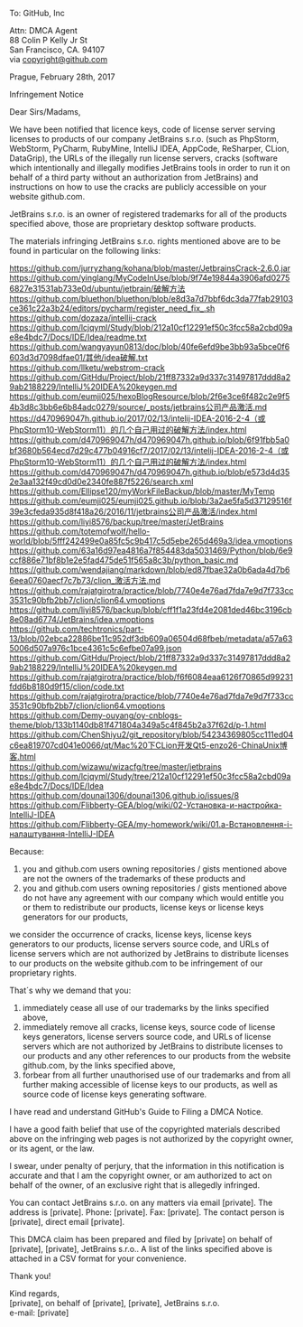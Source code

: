 To: GitHub, Inc

Attn: DMCA Agent  
88 Colin P Kelly Jr St  
San Francisco, CA. 94107  
via copyright@github.com  

Prague, February 28th, 2017

Infringement Notice

Dear Sirs/Madams,

We have been notified that licence keys, code of license server serving licenses to products of our company JetBrains s.r.o. (such as
PhpStorm, WebStorm, PyCharm, RubyMine, IntelliJ IDEA, AppCode, ReSharper, CLion, DataGrip), the URLs of the illegally run license servers,
cracks (software which intentionally and illegally modifies JetBrains tools in order to run it on behalf of a third party without an authorization from JetBrains)
and instructions on how to use the cracks are publicly accessible on your website github.com.

JetBrains s.r.o. is an owner of registered trademarks for all of the products specified above, those are proprietary desktop software products.

The materials infringing JetBrains s.r.o. rights mentioned above are to be found in particular on the following links:

https://github.com/jurryzhang/kohana/blob/master/JetbrainsCrack-2.6.0.jar  
https://github.com/yinglang/MyCodeInUse/blob/9f74e19844a3906afd02756827e31531ab733e0d/ubuntu/jetbrain/破解方法  
https://github.com/bluethon/bluethon/blob/e8d3a7d7bbf6dc3da77fab29103ce361c22a3b24/editors/pycharm/register_need_fix_.sh  
https://github.com/dozaza/intellij-crack  
https://github.com/lcjqyml/Study/blob/212a10cf12291ef50c3fcc58a2cbd09ae8e4bdc7/Docs/IDE/Idea/readme.txt  
https://github.com/wangyayun0813/doc/blob/40fe6efd9be3bb93a5bce0f6603d3d7098dfae01/其他/idea破解.txt  
https://github.com/llketu/webstrom-crack  
https://github.com/GitHdu/Project/blob/21ff87332a9d337c31497817ddd8a29ab2188229/IntelliJ%20IDEA%20keygen.md  
https://github.com/eumji025/hexoBlogResource/blob/2f6e3ce6f482c2e9f54b3d8c3bb6e6b84adc0279/source/_posts/jetbrains公司产品激活.md  
https://d470969047h.github.io/2017/02/13/intelij-IDEA-2016-2-4（或PhpStorm10-WebStorm11）的几个自己用过的破解方法/index.html  
https://github.com/d470969047h/d470969047h.github.io/blob/6f91fbb5a0bf3680b564ecd7d29c477b04916cf7/2017/02/13/intelij-IDEA-2016-2-4（或PhpStorm10-WebStorm11）的几个自己用过的破解方法/index.html  
https://github.com/d470969047h/d470969047h.github.io/blob/e573d4d352e3aa132f49cd0d0e2340fe887f5226/search.xml  
https://github.com/Ellipse120/myWorkFileBackup/blob/master/MyTemp  
https://github.com/eumji025/eumji025.github.io/blob/3a2ae5fa5d37129516f39e3cfeda935d8f418a26/2016/11/jetbrains公司产品激活/index.html  
https://github.com/liyi8576/backup/tree/master/JetBrains  
https://github.com/totemofwolf/hello-world/blob/5fff242499e0a85fc5c9b417c5d5ebe265d469a3/idea.vmoptions  
https://github.com/63a16d97ea4816a7f854483da5031469/Python/blob/6e9ccf886e71bf8b1e2e5fad475de51f565a8c3b/python_basic.md  
https://github.com/wendajiang/markdown/blob/ed87fbae32a0b6ada4d7b66eea0760aecf7c7b73/clion_激活方法.md  
https://github.com/rajatgirotra/practice/blob/7740e4e76ad7fda7e9d7f733cc3531c90bfb2bb7/clion/clion64.vmoptions  
https://github.com/liyi8576/backup/blob/cff1f1a23fd4e2081ded46bc3196cb8e08ad6774/JetBrains/idea.vmoptions  
https://github.com/techtronics/part-13/blob/02ebca22886be11c952df3db609a06504d68fbeb/metadata/a57a635006d507a976c1bce4361c5c6efbe07a99.json  
https://github.com/GitHdu/Project/blob/21ff87332a9d337c31497817ddd8a29ab2188229/IntelliJ%20IDEA%20keygen.md  
https://github.com/rajatgirotra/practice/blob/f6f6084eaa6126f70865d99231fdd6b8180d9f15/clion/code.txt  
https://github.com/rajatgirotra/practice/blob/7740e4e76ad7fda7e9d7f733cc3531c90bfb2bb7/clion/clion64.vmoptions  
https://github.com/Demy-ouyang/oy-cnblogs-theme/blob/133b1140db81f471804a349a5c4f845b2a37f62d/p-1.html  
https://github.com/ChenShiyu2/git_repository/blob/54234369805cc111ed04c6ea819707cd041e0066/qt/Mac%20下CLion开发Qt5-enzo26-ChinaUnix博客.html  
https://github.com/wizawu/wizacfg/tree/master/jetbrains  
https://github.com/lcjqyml/Study/tree/212a10cf12291ef50c3fcc58a2cbd09ae8e4bdc7/Docs/IDE/Idea  
https://github.com/dounai1306/dounai1306.github.io/issues/8  
https://github.com/Flibberty-GEA/blog/wiki/02-Установка-и-настройка-IntelliJ-IDEA  
https://github.com/Flibberty-GEA/my-homework/wiki/01.a-Встановлення-і-налаштування-IntelliJ-IDEA

Because:
1) you and github.com users owning repositories / gists mentioned above are not the owners of the
trademarks of these products and
2) you and github.com users owning repositories / gists mentioned above do not have any agreement
with our company which would entitle you or them to redistribute our products, license keys or
license keys generators for our products,

we consider the occurrence of cracks, license keys, license keys generators to our products, license servers
source code, and URLs of license servers which are not authorized by JetBrains to distribute
licenses to our products on the website github.com to be infringement of our proprietary rights.

That´s why we demand that you:
1) immediately cease all use of our trademarks by the links specified above,
2) immediately remove all cracks, license keys, source code of license keys generators, license servers
source code, and URLs of license servers which are not authorized by JetBrains to distribute
licenses to our products and any other references to our products from the website github.com, by
the links specified above,
3) forbear from all further unauthorised use of our trademarks and from all further making
accessible of license keys to our products, as well as source code of license keys generating software.

I have read and understand GitHub's Guide to Filing a DMCA Notice.

I have a good faith belief that use of the copyrighted materials described above on the infringing
web pages is not authorized by the copyright owner, or its agent, or the law.

I swear, under penalty of perjury, that the information in this notification is accurate and that I
am the copyright owner, or am authorized to act on behalf of the owner, of an exclusive right that
is allegedly infringed.

You can contact JetBrains s.r.o. on any matters via email [private]. The address is [private]. Phone: [private]. Fax: [private]. The contact person is [private], direct email
[private].

This DMCA claim has been prepared and filed by [private] on behalf of [private], [private], JetBrains s.r.o..
A list of the links specified above is attached in a CSV format for your convenience.

Thank you!

Kind regards,  
[private], on behalf of [private], [private], JetBrains s.r.o.  
e-mail: [private]
